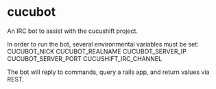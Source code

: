 cucubot
=======

An IRC bot to assist with the cucushift project.

In order to run the bot, several environmental variables must be set:
CUCUBOT\_NICK
CUCUBOT\_REALNAME
CUCUBOT\_SERVER\_IP
CUCUBOT\_SERVER\_PORT
CUCUSHIFT\_IRC\_CHANNEL

The bot will reply to commands, query a rails app, and return values
via REST.
